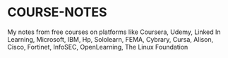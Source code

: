 # COURSE-NOTES
My notes from free courses on platforms like Coursera, Udemy, Linked In Learning, Microsoft, IBM, Hp, Sololearn, FEMA, Cybrary, Cursa, Alison, Cisco, Fortinet, InfoSEC, OpenLearning, The Linux Foundation
